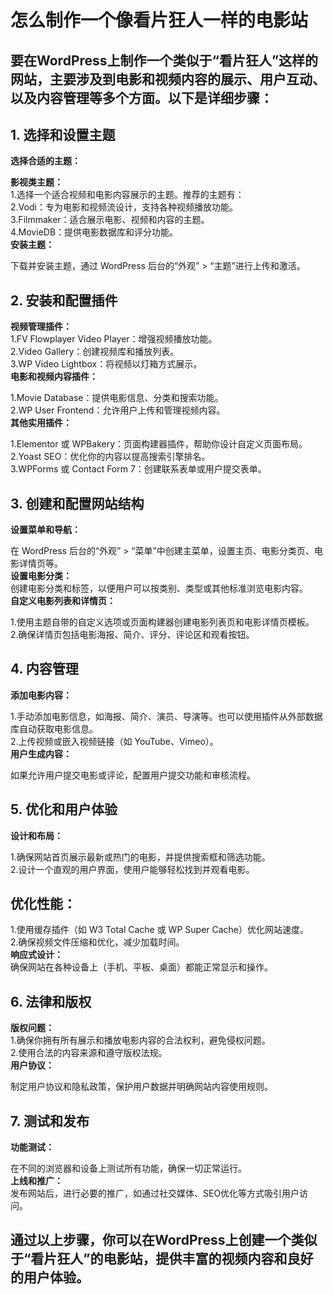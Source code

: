 # 怎么制作一个像看片狂人一样的电影站

## 要在WordPress上制作一个类似于“看片狂人”这样的网站，主要涉及到电影和视频内容的展示、用户互动、以及内容管理等多个方面。以下是详细步骤：

## 1. 选择和设置主题
**选择合适的主题：**

**影视类主题：**<br>
1.选择一个适合视频和电影内容展示的主题。推荐的主题有：<br>
2.Vodi：专为电影和视频流设计，支持各种视频播放功能。<br>
3.Filmmaker：适合展示电影、视频和内容的主题。<br>
4.MovieDB：提供电影数据库和评分功能。<br>
**安装主题：**

下载并安装主题，通过 WordPress 后台的“外观” > “主题”进行上传和激活。<br>
## 2. 安装和配置插件
**视频管理插件：**
<br>
1.FV Flowplayer Video Player：增强视频播放功能。<br>
2.Video Gallery：创建视频库和播放列表。<br>
3.WP Video Lightbox：将视频以灯箱方式展示。<br>
**电影和视频内容插件：**<br>

1.Movie Database：提供电影信息、分类和搜索功能。<br>
2.WP User Frontend：允许用户上传和管理视频内容。<br>
**其他实用插件：**<br>

1.Elementor 或 WPBakery：页面构建器插件，帮助你设计自定义页面布局。<br>
2.Yoast SEO：优化你的内容以提高搜索引擎排名。<br>
3.WPForms 或 Contact Form 7：创建联系表单或用户提交表单。<br>
## 3. 创建和配置网站结构
**设置菜单和导航：**<br>

在 WordPress 后台的“外观” > “菜单”中创建主菜单，设置主页、电影分类页、电影详情页等。<br>
**设置电影分类：**
<br>
创建电影分类和标签，以便用户可以按类别、类型或其他标准浏览电影内容。<br>
**自定义电影列表和详情页：**<br>

1.使用主题自带的自定义选项或页面构建器创建电影列表页和电影详情页模板。<br>
2.确保详情页包括电影海报、简介、评分、评论区和观看按钮。<br>
## 4. 内容管理
**添加电影内容：**<br>

1.手动添加电影信息，如海报、简介、演员、导演等。也可以使用插件从外部数据库自动获取电影信息。<br>
2.上传视频或嵌入视频链接（如 YouTube、Vimeo）。<br>
**用户生成内容：**<br>

如果允许用户提交电影或评论，配置用户提交功能和审核流程。<br>
## 5. 优化和用户体验
**设计和布局：**<br>

1.确保网站首页展示最新或热门的电影，并提供搜索框和筛选功能。<br>
2.设计一个直观的用户界面，使用户能够轻松找到并观看电影。<br>
## 优化性能：

1.使用缓存插件（如 W3 Total Cache 或 WP Super Cache）优化网站速度。<br>
2.确保视频文件压缩和优化，减少加载时间。<br>
**响应式设计：**
<br>
确保网站在各种设备上（手机、平板、桌面）都能正常显示和操作。<br>
## 6. 法律和版权
**版权问题：**
<br>
1.确保你拥有所有展示和播放电影内容的合法权利，避免侵权问题。<br>
2.使用合法的内容来源和遵守版权法规。<br>
**用户协议：**<br>

制定用户协议和隐私政策，保护用户数据并明确网站内容使用规则。<br>
## 7. 测试和发布
**功能测试：**<br>

在不同的浏览器和设备上测试所有功能，确保一切正常运行。<br>
**上线和推广：**
<br>
发布网站后，进行必要的推广，如通过社交媒体、SEO优化等方式吸引用户访问。
## 通过以上步骤，你可以在WordPress上创建一个类似于“看片狂人”的电影站，提供丰富的视频内容和良好的用户体验。

